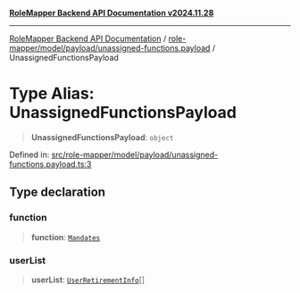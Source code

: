 [**RoleMapper Backend API Documentation v2024.11.28**](../../../../../README.md)

***

[RoleMapper Backend API Documentation](../../../../../modules.md) / [role-mapper/model/payload/unassigned-functions.payload](../README.md) / UnassignedFunctionsPayload

# Type Alias: UnassignedFunctionsPayload

> **UnassignedFunctionsPayload**: `object`

Defined in: [src/role-mapper/model/payload/unassigned-functions.payload.ts:3](https://github.com/FlowCraft-AG/RoleMapper/blob/c56690d4fd1bda4e01111a8d104f8e1bd628a5f5/backend/src/role-mapper/model/payload/unassigned-functions.payload.ts#L3)

## Type declaration

### function

> **function**: [`Mandates`](../../../entity/mandates.entity/classes/Mandates.md)

### userList

> **userList**: [`UserRetirementInfo`](UserRetirementInfo.md)[]
